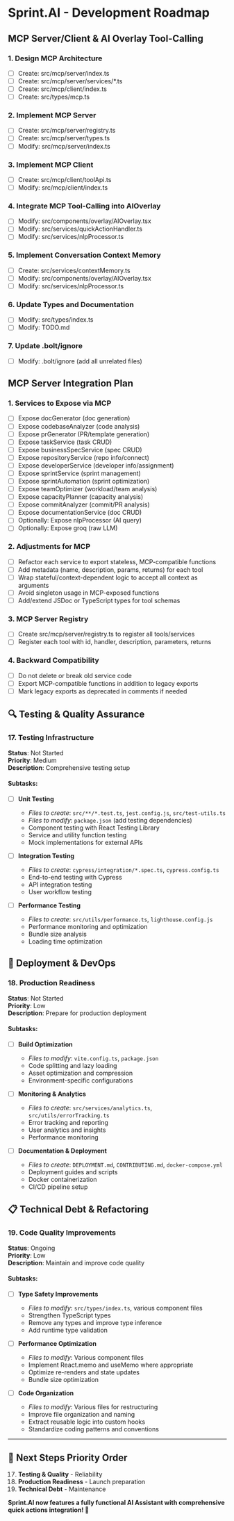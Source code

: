 # Sprint.AI - Development Roadmap

## MCP Server/Client & AI Overlay Tool-Calling

### 1. Design MCP Architecture
- [ ] Create: src/mcp/server/index.ts
- [ ] Create: src/mcp/server/services/*.ts
- [ ] Create: src/mcp/client/index.ts
- [ ] Create: src/types/mcp.ts

### 2. Implement MCP Server
- [ ] Create: src/mcp/server/registry.ts
- [ ] Create: src/mcp/server/types.ts
- [ ] Modify: src/mcp/server/index.ts

### 3. Implement MCP Client
- [ ] Create: src/mcp/client/toolApi.ts
- [ ] Modify: src/mcp/client/index.ts

### 4. Integrate MCP Tool-Calling into AIOverlay
- [ ] Modify: src/components/overlay/AIOverlay.tsx
- [ ] Modify: src/services/quickActionHandler.ts
- [ ] Modify: src/services/nlpProcessor.ts

### 5. Implement Conversation Context Memory
- [ ] Create: src/services/contextMemory.ts
- [ ] Modify: src/components/overlay/AIOverlay.tsx
- [ ] Modify: src/services/nlpProcessor.ts

### 6. Update Types and Documentation
- [ ] Modify: src/types/index.ts
- [ ] Modify: TODO.md

### 7. Update .bolt/ignore
- [ ] Modify: .bolt/ignore (add all unrelated files)

## MCP Server Integration Plan

### 1. Services to Expose via MCP
- [ ] Expose docGenerator (doc generation)
- [ ] Expose codebaseAnalyzer (code analysis)
- [ ] Expose prGenerator (PR/template generation)
- [ ] Expose taskService (task CRUD)
- [ ] Expose businessSpecService (spec CRUD)
- [ ] Expose repositoryService (repo info/connect)
- [ ] Expose developerService (developer info/assignment)
- [ ] Expose sprintService (sprint management)
- [ ] Expose sprintAutomation (sprint optimization)
- [ ] Expose teamOptimizer (workload/team analysis)
- [ ] Expose capacityPlanner (capacity analysis)
- [ ] Expose commitAnalyzer (commit/PR analysis)
- [ ] Expose documentationService (doc CRUD)
- [ ] Optionally: Expose nlpProcessor (AI query)
- [ ] Optionally: Expose groq (raw LLM)

### 2. Adjustments for MCP
- [ ] Refactor each service to export stateless, MCP-compatible functions
- [ ] Add metadata (name, description, params, returns) for each tool
- [ ] Wrap stateful/context-dependent logic to accept all context as arguments
- [ ] Avoid singleton usage in MCP-exposed functions
- [ ] Add/extend JSDoc or TypeScript types for tool schemas

### 3. MCP Server Registry
- [ ] Create src/mcp/server/registry.ts to register all tools/services
- [ ] Register each tool with id, handler, description, parameters, returns

### 4. Backward Compatibility
- [ ] Do not delete or break old service code
- [ ] Export MCP-compatible functions in addition to legacy exports
- [ ] Mark legacy exports as deprecated in comments if needed

## 🔍 Testing & Quality Assurance

### 17. Testing Infrastructure
**Status**: Not Started  
**Priority**: Medium  
**Description**: Comprehensive testing setup

#### Subtasks:
- [ ] **Unit Testing**
  - *Files to create*: `src/**/*.test.ts`, `jest.config.js`, `src/test-utils.ts`
  - *Files to modify*: `package.json` (add testing dependencies)
  - Component testing with React Testing Library
  - Service and utility function testing
  - Mock implementations for external APIs

- [ ] **Integration Testing**
  - *Files to create*: `cypress/integration/*.spec.ts`, `cypress.config.ts`
  - End-to-end testing with Cypress
  - API integration testing
  - User workflow testing

- [ ] **Performance Testing**
  - *Files to create*: `src/utils/performance.ts`, `lighthouse.config.js`
  - Performance monitoring and optimization
  - Bundle size analysis
  - Loading time optimization

## 🚀 Deployment & DevOps

### 18. Production Readiness
**Status**: Not Started  
**Priority**: Low  
**Description**: Prepare for production deployment

#### Subtasks:
- [ ] **Build Optimization**
  - *Files to modify*: `vite.config.ts`, `package.json`
  - Code splitting and lazy loading
  - Asset optimization and compression
  - Environment-specific configurations

- [ ] **Monitoring & Analytics**
  - *Files to create*: `src/services/analytics.ts`, `src/utils/errorTracking.ts`
  - Error tracking and reporting
  - User analytics and insights
  - Performance monitoring

- [ ] **Documentation & Deployment**
  - *Files to create*: `DEPLOYMENT.md`, `CONTRIBUTING.md`, `docker-compose.yml`
  - Deployment guides and scripts
  - Docker containerization
  - CI/CD pipeline setup

## 📋 Technical Debt & Refactoring

### 19. Code Quality Improvements
**Status**: Ongoing  
**Priority**: Low  
**Description**: Maintain and improve code quality

#### Subtasks:
- [ ] **Type Safety Improvements**
  - *Files to modify*: `src/types/index.ts`, various component files
  - Strengthen TypeScript types
  - Remove any types and improve type inference
  - Add runtime type validation

- [ ] **Performance Optimization**
  - *Files to modify*: Various component files
  - Implement React.memo and useMemo where appropriate
  - Optimize re-renders and state updates
  - Bundle size optimization

- [ ] **Code Organization**
  - *Files to modify*: Various files for restructuring
  - Improve file organization and naming
  - Extract reusable logic into custom hooks
  - Standardize coding patterns and conventions

---

## 🎯 Next Steps Priority Order

17. **Testing & Quality** - Reliability
18. **Production Readiness** - Launch preparation
19. **Technical Debt** - Maintenance

**Sprint.AI now features a fully functional AI Assistant with comprehensive quick actions integration! 🎉**
